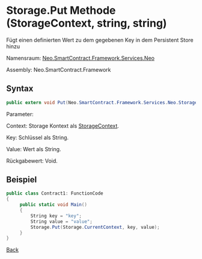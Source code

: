 # Storage.Put Methode (StorageContext, string, string)

Fügt einen definierten Wert zu dem gegebenen Key in dem Persistent Store hinzu

Namensraum: [Neo.SmartContract.Framework.Services.Neo](../../neo.md)

Assembly: Neo.SmartContract.Framework

## Syntax

```c#
public extern void Put(Neo.SmartContract.Framework.Services.Neo.StorageContext context, string key, string value)
```

Parameter:

Context: Storage Kontext als [StorageContext](../StorageContext.md).

Key: Schlüssel als String.

Value: Wert als String.

Rückgabewert: Void.

## Beispiel

```c#
public class Contract1: FunctionCode
{
     public static void Main()
     {
         String key = "key";
         String value = "value";
         Storage.Put(Storage.CurrentContext, key, value);
     }
}
```



[Back](../Storage.md)
